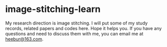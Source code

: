 # image-stitching-learn
My research direction is image stitching. 
I will put some of my study records, related papers and codes here. 
Hope it helps you.
If you have any questions and need to discuss them with me, you can email me at heebur@163.com.

